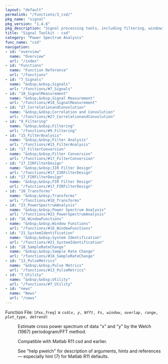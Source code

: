 ```yaml
---
layout: "default"
permalink: "/functions/3_csd/"
pkg_name: "signal"
pkg_version: "1.4.6"
pkg_description: "Signal processing tools, including filtering, windowing and display functions."
title: "Signal Toolkit - csd"
category: "Power Spectrum Analysis"
func_name: "csd"
navigation:
- id: "overview"
  name: "Overview"
  url: "/index"
- id: "Functions"
  name: "Function Reference"
  url: "/functions"
- id: "7_Signals"
  name: "&nbsp;&nbsp;Signals"
  url: "/functions/#7_Signals"
- id: "18_SignalMeasurement"
  name: "&nbsp;&nbsp;Signal Measurement"
  url: "/functions/#18_SignalMeasurement"
- id: "27_CorrelationandConvolution"
  name: "&nbsp;&nbsp;Correlation and Convolution"
  url: "/functions/#27_CorrelationandConvolution"
- id: "9_Filtering"
  name: "&nbsp;&nbsp;Filtering"
  url: "/functions/#9_Filtering"
- id: "15_FilterAnalysis"
  name: "&nbsp;&nbsp;Filter Analysis"
  url: "/functions/#15_FilterAnalysis"
- id: "17_FilterConversion"
  name: "&nbsp;&nbsp;Filter Conversion"
  url: "/functions/#17_FilterConversion"
- id: "17_IIRFilterDesign"
  name: "&nbsp;&nbsp;IIR Filter Design"
  url: "/functions/#17_IIRFilterDesign"
- id: "17_FIRFilterDesign"
  name: "&nbsp;&nbsp;FIR Filter Design"
  url: "/functions/#17_FIRFilterDesign"
- id: "10_Transforms"
  name: "&nbsp;&nbsp;Transforms"
  url: "/functions/#10_Transforms"
- id: "23_PowerSpectrumAnalysis"
  name: "&nbsp;&nbsp;Power Spectrum Analysis"
  url: "/functions/#23_PowerSpectrumAnalysis"
- id: "16_WindowFunctions"
  name: "&nbsp;&nbsp;Window Functions"
  url: "/functions/#16_WindowFunctions"
- id: "21_SystemIdentification"
  name: "&nbsp;&nbsp;System Identification"
  url: "/functions/#21_SystemIdentification"
- id: "18_SampleRateChange"
  name: "&nbsp;&nbsp;Sample Rate Change"
  url: "/functions/#18_SampleRateChange"
- id: "13_PulseMetrics"
  name: "&nbsp;&nbsp;Pulse Metrics"
  url: "/functions/#13_PulseMetrics"
- id: "7_Utility"
  name: "&nbsp;&nbsp;Utility"
  url: "/functions/#7_Utility"
- id: "news"
  name: "News"
  url: "/news"
---
```

<dl class="first-deftypefn">
<dt class="deftypefn" id="index-_003d"><span class="category-def">Function File: </span><span><code class="def-type">[<var class="var">Pxx</var>,<var class="var">freq</var>]</code> <strong class="def-name">=</strong> <code class="def-code-arguments">csd(<var class="var">x</var>, <var class="var">y</var>, <var class="var">Nfft</var>, <var class="var">Fs</var>, <var class="var">window</var>, <var class="var">overlap</var>, <var class="var">range</var>, <var class="var">plot_type</var>, <var class="var">detrend</var>)</code><a class="copiable-link" href="#index-_003d"></a></span></dt>
<dd><p>Estimate cross power spectrum of data &quot;x&quot; and &quot;y&quot; by the Welch (1967)
 periodogram/FFT method.
</p>
<p>Compatible with Matlab R11 csd and earlier.
</p>
<p>See &quot;help pwelch&quot; for description of arguments, hints and references
 &mdash; especially hint (7) for Matlab R11 defaults.
 </p></dd></dl>